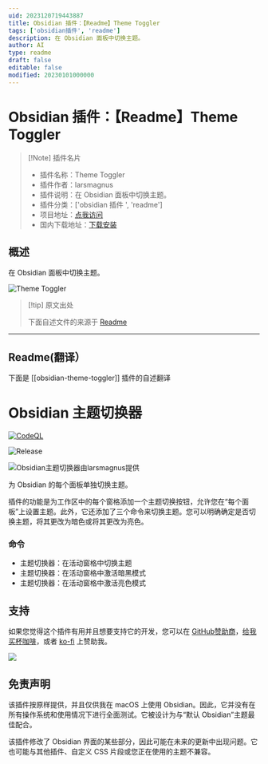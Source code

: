```yaml
---
uid: 2023120719443887
title: Obsidian 插件：【Readme】Theme Toggler
tags: ['obsidian插件', 'readme']
description: 在 Obsidian 面板中切换主题。
author: AI
type: readme
draft: false
editable: false
modified: 20230101000000
---
```


# Obsidian 插件：【Readme】Theme Toggler

> [!Note] 插件名片
> - 插件名称：Theme Toggler
> - 插件作者：larsmagnus
> - 插件说明：在 Obsidian 面板中切换主题。
> - 插件分类：['obsidian 插件 ', 'readme']
> - 项目地址：[点我访问](https://github.com/larsmagnus/obsidian-theme-toggler)
> - 国内下载地址：[下载安装](https://pkmer.cn/products/plugin/pluginMarket/?obsidian-theme-toggler)

## 概述

在 Obsidian 面板中切换主题。

![Theme Toggler](https://cdn.pkmer.cn/covers/obsidian-theme-toggler.png!pkmer)

> [!tip] 原文出处
>
>下面自述文件的来源于 [Readme](https://ghproxy.net/https://raw.githubusercontent.com/larsmagnus/obsidian-theme-toggler/main/README.md)
>

---

## Readme(翻译）

下面是 [[obsidian-theme-toggler]] 插件的自述翻译

# Obsidian 主题切换器

[![CodeQL](https://github.com/larsmagnus/obsidian-theme-toggler/actions/workflows/codeql.yml/badge.svg)](https://github.com/larsmagnus/obsidian-theme-toggler/actions/workflows/codeql.yml)

![Release](https://github.com/larsmagnus/obsidian-theme-toggler/actions/workflows/release.yml/badge.svg)

![Obsidian主题切换器由larsmagnus提供](https://cdn.pkmer.cn/covers/obsidian-theme-toggler_1_2.png!pkmer)

为 Obsidian 的每个面板单独切换主题。

插件的功能是为工作区中的每个窗格添加一个主题切换按钮，允许您在“每个面板”上设置主题。此外，它还添加了三个命令来切换主题。您可以明确确定是否切换主题，将其更改为暗色或将其更改为亮色。

### 命令

- 主题切换器：在活动窗格中切换主题
- 主题切换器：在活动窗格中激活暗黑模式
- 主题切换器：在活动窗格中激活亮色模式

## 支持

如果您觉得这个插件有用并且想要支持它的开发，您可以在 [GitHub赞助商](https://github.com/sponsors/larsmagnus)，[给我买杯咖啡](https://buymeacoffee.com/larsmagnus)，或者 [ko-fi](https://ko-fi.com/larsmagnus) 上赞助我。

[![](https://img.shields.io/static/v1?label=Sponsor&message=%E2%9D%A4&logo=GitHub&color=%23fe8e86)](https://github.com/sponsors/larsmagnus)

## 免责声明

该插件按原样提供，并且仅供我在 macOS 上使用 Obsidian。因此，它并没有在所有操作系统和使用情况下进行全面测试。它被设计为与“默认 Obsidian”主题最佳配合。

该插件修改了 Obsidian 界面的某些部分，因此可能在未来的更新中出现问题。它也可能与其他插件、自定义 CSS 片段或您正在使用的主题不兼容。
